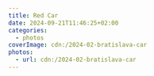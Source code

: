 ```yaml
---
title: Red Car
date: 2024-09-21T11:46:25+02:00
categories:
  - photos
coverImage: cdn:/2024-02-bratislava-car
photos:
  - url: cdn:/2024-02-bratislava-car
---
```

